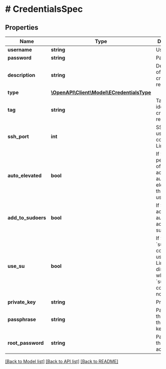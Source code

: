 # # CredentialsSpec

## Properties

Name | Type | Description | Notes
------------ | ------------- | ------------- | -------------
**username** | **string** | User name. |
**password** | **string** | Password. | [optional]
**description** | **string** | Description of the credentials record. | [optional]
**type** | [**\OpenAPI\Client\Model\ECredentialsType**](ECredentialsType.md) |  |
**tag** | **string** | Tag used to identify the credentials record. | [optional]
**ssh_port** | **int** | SSH port used to connect to a Linux server. | [optional]
**auto_elevated** | **bool** | If *true*, the permissions of the account are automatically elevated to the root user. | [optional]
**add_to_sudoers** | **bool** | If *true*, the account is automatically added to the sudoers file. | [optional]
**use_su** | **bool** | If *true*, the &#x60;su&#x60; command is used for Linux distributions where the &#x60;sudo&#x60; command is not available. | [optional]
**private_key** | **string** | Private key. | [optional]
**passphrase** | **string** | Passphrase that protects the private key. | [optional]
**root_password** | **string** | Password for the root account. | [optional]

[[Back to Model list]](../../README.md#models) [[Back to API list]](../../README.md#endpoints) [[Back to README]](../../README.md)
